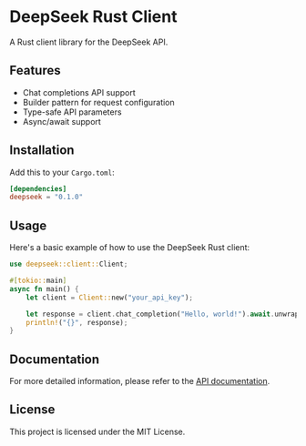 # DeepSeek Rust Client

A Rust client library for the DeepSeek API.

## Features

- Chat completions API support
- Builder pattern for request configuration
- Type-safe API parameters
- Async/await support

## Installation

Add this to your `Cargo.toml`:

```toml
[dependencies]
deepseek = "0.1.0"
```

## Usage

Here's a basic example of how to use the DeepSeek Rust client:

```rust
use deepseek::client::Client;

#[tokio::main]
async fn main() {
    let client = Client::new("your_api_key");

    let response = client.chat_completion("Hello, world!").await.unwrap();
    println!("{}", response);
}
```

## Documentation

For more detailed information, please refer to the [API documentation](https://docs.deepseek.com).

## License

This project is licensed under the MIT License.
